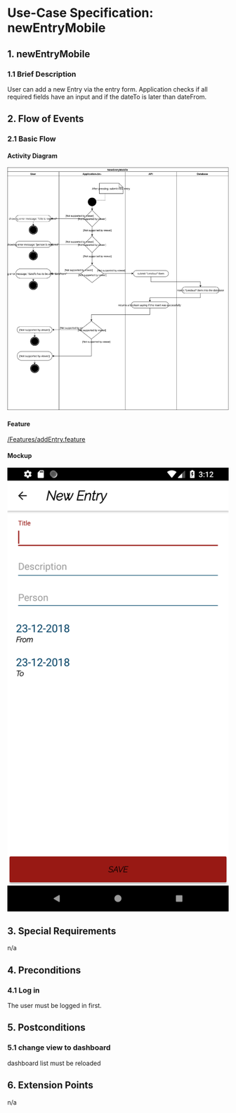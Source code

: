 # Use-Case Specification: newEntryMobile


## 1.                  newEntryMobile

### 1.1               Brief Description
User can add a new Entry via the entry form. Application checks if all required fields have an input and if the dateTo is later than dateFrom.


## 2.                  Flow of Events

### 2.1               Basic Flow

#### Activity Diagram
![Alt-Text](NewEntryMobile.svg)
#### Feature
[/Features/addEntry.feature](https://github.com/KeepThings/KeepThingsApp/blob/featureTest/app/src/androidTest/assets/addEntry.feature)
#### Mockup
![Alt-Text](newEntryMock.png)
	
## 3.                  Special Requirements
n/a


## 4.                  Preconditions

### 4.1               Log in
 The user must be logged in first.
 
 
## 5.                  Postconditions

### 5.1               change view to dashboard
dashboard list must be reloaded


## 6.                  Extension Points
n/a 


